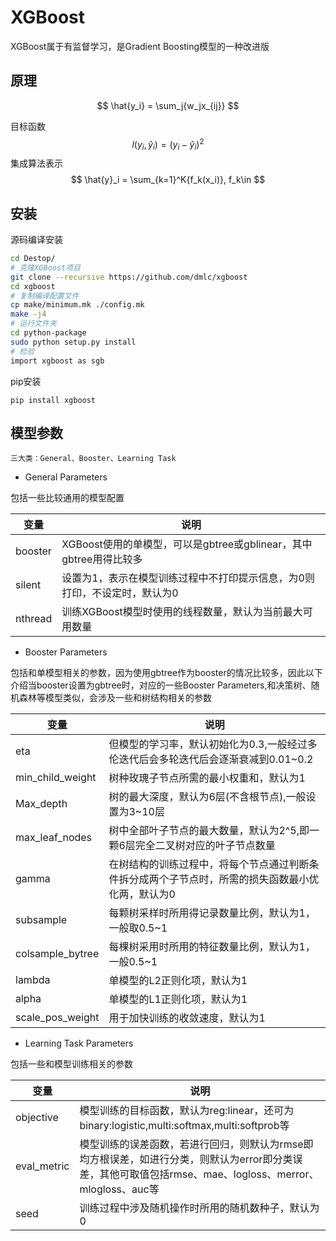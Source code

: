 # XGBoost

XGBoost属于有监督学习，是Gradient Boosting模型的一种改进版

## 原理

$$
\hat{y_i} = \sum_j{w_jx_{ij}}
$$

目标函数
$$
l(y_i,\hat{y}_i) = (y_i - \hat{y}_i)^2
$$
集成算法表示
$$
\hat{y}_i = \sum_{k=1}^K{f_k(x_i)}, f_k\in
$$


## 安装

源码编译安装

```bash
cd Destop/
# 克隆XGBoost项目
git clone --recursive https://github.com/dmlc/xgboost
cd xgboost
# 复制编译配置文件
cp make/minimum.mk ./config.mk
make -j4
# 运行文件夹
cd python-package
sudo python setup.py install
# 检验
import xgboost as sgb
```

pip安装

```shell
pip install xgboost
```

## 模型参数

```
三大类：General、Booster、Learning Task
```

- General Parameters

包括一些比较通用的模型配置

| 变量    | 说明                                                         |
| ------- | ------------------------------------------------------------ |
| booster | XGBoost使用的单模型，可以是gbtree或gblinear，其中gbtree用得比较多 |
| silent  | 设置为1，表示在模型训练过程中不打印提示信息，为0则打印，不设定时，默认为0 |
| nthread | 训练XGBoost模型时使用的线程数量，默认为当前最大可用数量      |

- Booster Parameters

包括和单模型相关的参数，因为使用gbtree作为booster的情况比较多，因此以下介绍当booster设置为gbtree时，对应的一些Booster Parameters,和决策树、随机森林等模型类似，会涉及一些和树结构相关的参数

| 变量             | 说明                                                         |
| ---------------- | ------------------------------------------------------------ |
| eta              | 但模型的学习率，默认初始化为0.3,一般经过多伦迭代后会多轮迭代后会逐渐衰减到0.01~0.2 |
| min_child_weight | 树种玫瑰子节点所需的最小权重和，默认为1                      |
| Max_depth        | 树的最大深度，默认为6层(不含根节点),一般设置为3~10层         |
| max_leaf_nodes   | 树中全部叶子节点的最大数量，默认为2^5,即一颗6层完全二叉树对应的叶子节点数量 |
| gamma            | 在树结构的训练过程中，将每个节点通过判断条件拆分成两个子节点时，所需的损失函数最小优化两，默认为0 |
| subsample        | 每颗树采样时所用得记录数量比例，默认为1，一般取0.5~1         |
| colsample_bytree | 每棵树采用时所用的特征数量比例，默认为1，一般0.5~1           |
| lambda           | 单模型的L2正则化项，默认为1                                  |
| alpha            | 单模型的L1正则化项，默认为1                                  |
| scale_pos_weight | 用于加快训练的收敛速度，默认为1                              |

- Learning Task Parameters

包括一些和模型训练相关的参数

| 变量        | 说明                                                         |
| ----------- | ------------------------------------------------------------ |
| objective   | 模型训练的目标函数，默认为reg:linear，还可为binary:logistic,multi:softmax,multi:softprob等 |
| eval_metric | 模型训练的误差函数，若进行回归，则默认为rmse即均方根误差，如进行分类，则默认为error即分类误差，其他可取值包括rmse、mae、logloss、merror、mlogloss、auc等 |
| seed        | 训练过程中涉及随机操作时所用的随机数种子，默认为0            |

